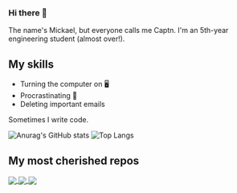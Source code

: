 ### Hi there 👋

The name's Mickael, but everyone calls me Captn.
I'm an 5th-year engineering student (almost over!).

## My skills
- Turning the computer on 🖥
- Procrastinating 🧠
- Deleting important emails 

Sometimes I write code.

![Anurag's GitHub stats](https://github-readme-stats.vercel.app/api?username=Captn138&show_icons=true&theme=tokyonight)
![Top Langs](https://github-readme-stats.vercel.app/api/top-langs/?username=Captn138&theme=tokyonight&layout=compact)

## My most cherished repos
<a href="https://github.com/Captn138/jekyll-website">
  <img align="center" src="https://github-readme-stats.vercel.app/api/pin/?username=Captn138&repo=jekyll-website&theme=tokyonight" />
</a>
<a href="https://github.com/Captn138/mayushii">
  <img align="center" src="https://github-readme-stats.vercel.app/api/pin/?username=Captn138&repo=mayushii&theme=tokyonight" />
</a>
<a href="https://github.com/Captn138/zshrc">
  <img align="center" src="https://github-readme-stats.vercel.app/api/pin/?username=Captn138&repo=zshrc&theme=tokyonight" />
</a>
